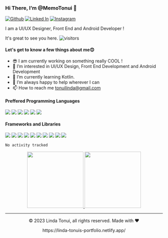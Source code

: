 <h3>Hi There, I’m @MemoTonui 👋 </h3>


 [<img alt="Github" src="https://img.shields.io/badge/GitHub-%2312100E.svg?&style=for-the-badge&logo=Github&logoColor=white" />](https://github.com/MemoTonui) [<img alt="Linked In" src="https://img.shields.io/badge/linkedin-%231DA1F2.svg?&style=for-the-badge&logo=linkedin&logoColor=white" />](https://www.linkedin.com/in/linda-tonui-9977761b2/)  [<img alt="Instagram" src="https://img.shields.io/badge/Instagram-E4405F?style=for-the-badge&logo=instagram&logoColor=white" />](https://www.instagram.com/tonuidesigns/)



   I am a UI/UX Designer, Front End and Android Developer !

   It's great to see you here. ![visitors](https://visitor-badge.glitch.me/badge?page_id=${your.MemoTonui})

<h4>Let's get to know a few things about me😊</h4>

- 😎 I am currently working on something really COOL !
- 👀 I’m interested in UI/UX Design, Front End Development and Android Development
- 🌱 I’m currently learning Kotlin.
- 💞️ I’m always happy to help wherever I can
- 📫 How to reach me tonuilinda@gmail.com

<h4>Preffered Programming Languages</h4>
<p>
  <img src="https://img.shields.io/badge/Java-ED8B00?style=for-the-badge&logo=java&logoColor=white" />
  <img src="https://img.shields.io/badge/JavaScript-323330?style=for-the-badge&logo=javascript&logoColor=F7DF1E" />
  <img src="https://img.shields.io/badge/TypeScript-007ACC?style=for-the-badge&logo=typescript&logoColor=white" />
  <img src="https://img.shields.io/badge/json-5E5C5C?style=for-the-badge&logo=json&logoColor=white" />
  <img src="https://img.shields.io/badge/HTML5-E34F26?style=for-the-badge&logo=html5&logoColor=white" />
  <img src="https://img.shields.io/badge/CSS3-1572B6?style=for-the-badge&logo=css3&logoColor=white" />
</p>

<h4>Frameworks and Libraries</h4>
<p>
  <img src="https://img.shields.io/badge/Android-323330?style=for-the-badge&logo=android&logoColor=white" />
  <img src="https://img.shields.io/badge/Node.js-339933?style=for-the-badge&logo=nodedotjs&logoColor=white" />
  <img src="https://img.shields.io/badge/React-20232A?style=for-the-badge&logo=react&logoColor=61DAFB" />
  <img src="https://img.shields.io/badge/Vue.js-35495E?style=for-the-badge&logo=vuedotjs&logoColor=4FC08D" />
  <img src="https://img.shields.io/badge/Angular-DD0031?style=for-the-badge&logo=angular&logoColor=white" />
  <img src="https://img.shields.io/badge/AngularJS-E23237?style=for-the-badge&logo=angularjs&logoColor=white" />
  <img src="https://img.shields.io/badge/Bootstrap-563D7C?style=for-the-badge&logo=bootstrap&logoColor=white" />
  <img src="https://img.shields.io/badge/Tailwind_CSS-38B2AC?style=for-the-badge&logo=tailwind-css&logoColor=white" />
  <img src="https://img.shields.io/badge/jQuery-0769AD?style=for-the-badge&logo=jquery&logoColor=white" />
  <img src="https://img.shields.io/badge/next.js-000000?style=for-the-badge&logo=nextdotjs&logoColor=white" />
</p>



<!--START_SECTION:waka-->

```text
No activity tracked
```

<!--END_SECTION:waka-->



<p align="center">
<a href="https://github.com/MemoTonui">
  <img height="180em" src="https://github-readme-stats-eight-theta.vercel.app/api?username=MemoTonui&show_icons=true&theme=algolia&include_all_commits=true&count_private=true"/>
  <img height="180em" src="https://github-readme-stats-eight-theta.vercel.app/api/top-langs/?username=MemoTonui&layout=compact&langs_count=8&theme=algolia"/>
</a>
</p>
 



---
<p align="center"> © 2023 Linda Tonui, all rights reserved. Made with ❤️  </p>
<p align="center">
https://linda-tonuis-portfolio.netlify.app/
</p>
<!---
MemoTonui/MemoTonui is a ✨ special ✨ repository because its `README.md` (this file) appears on your GitHub profile.
You can click the Preview link to take a look at your changes.
--->
